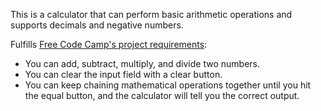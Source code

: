 This is a calculator that can perform basic arithmetic operations and supports decimals and negative numbers.

Fulfills [Free Code Camp's project requirements](https://www.freecodecamp.org/challenges/build-a-javascript-calculator):

* You can add, subtract, multiply, and divide two numbers.
* You can clear the input field with a clear button.
* You can keep chaining mathematical operations together until you hit the equal button, and the calculator will tell you the correct output.
